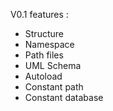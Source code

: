 V0.1 features :
- Structure
- Namespace
- Path files
- UML Schema
- Autoload
- Constant path
- Constant database
